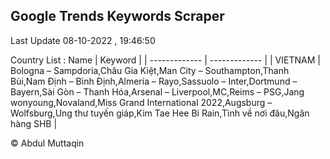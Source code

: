 

## Google Trends Keywords Scraper 
 
Last Update 08-10-2022 , 19:46:50

Country List :
 Name  | Keyword |
| ------------- | ------------- |
| VIETNAM | Bologna – Sampdoria,Châu Gia Kiệt,Man City – Southampton,Thanh Bùi,Nam Định – Bình Định,Almería – Rayo,Sassuolo – Inter,Dortmund – Bayern,Sài Gòn – Thanh Hóa,Arsenal – Liverpool,MC,Reims – PSG,Jang wonyoung,Novaland,Miss Grand International 2022,Augsburg – Wolfsburg,Ung thư tuyến giáp,Kim Tae Hee Bi Rain,Tình về nơi đâu,Ngân hàng SHB |



© Abdul Muttaqin 
